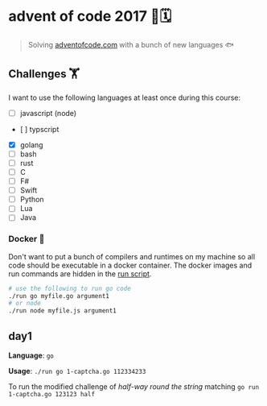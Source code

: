 # advent of code 2017 🎄🗓

> Solving [adventofcode.com](http://adventofcode.com/2017/about) with a bunch of new languages 🐟

## Challenges 🏋️‍

I want to use the following languages at least once during this course:

* [ ] javascript (node)
* [ ] typscript
* [x] golang
* [ ] bash
* [ ] rust
* [ ] C
* [ ] F#
* [ ] Swift
* [ ] Python
* [ ] Lua
* [ ] Java

### Docker 🐳

Don't want to put a bunch of compilers and runtimes on my machine so all code should be executable in a docker container. The docker images and run commands are hidden in the [run script](./run).

```sh
# use the following to run go code
./run go myfile.go argument1
# or node
./run node myfile.js argument1
```

## day1

**Language**: `go`

**Usage**: `./run go 1-captcha.go 112334233`

To run the modified challenge of _half-way round the string_ matching `go run 1-captcha.go 123123 half`